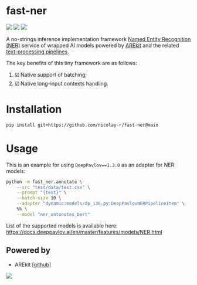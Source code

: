 # fast-ner 
![](https://img.shields.io/badge/Python-3.9-brightgreen.svg)
![](https://img.shields.io/badge/AREkit-0.25.0-orange.svg)
[![](https://colab.research.google.com/assets/colab-badge.svg)](https://colab.research.google.com/github/nicolay-r/ner-service/blob/main/NER_annotation_service.ipynb)

A no-strings inference implementation framework [Named Entity Recognition (NER)](https://en.wikipedia.org/wiki/Named-entity_recognition) service of wrapped AI models powered by 
[AREkit](https://github.com/nicolay-r/AREkit) and the related [text-processing pipelines](https://github.com/nicolay-r/AREkit/wiki/Pipelines:-Text-Processing).

The key benefits of this tiny framework are as follows:
1. ☑️ Native support of batching;
2. ☑️ Native long-input contexts handling.

# Installation

```bash
pip install git+https://github.com/nicolay-r/fast-ner@main
```

# Usage

This is an example for using `DeepPavlov==1.3.0` as an adapter for NER models:

```bash
python -m fast_ner.annotate \
    --src "test/data/test.csv" \
    --prompt "{text}" \
    --batch-size 10 \
    --adapter "dynamic:models/dp_130.py:DeepPavlovNERPipelineItem" \
    %% \
    --model "ner_ontonotes_bert"
```

List of the supported models is available here: https://docs.deeppavlov.ai/en/master/features/models/NER.html

## Powered by

* AREkit [[github]](https://github.com/nicolay-r/AREkit)

<p float="left">
<a href="https://github.com/nicolay-r/AREkit"><img src="https://github.com/nicolay-r/ARElight/assets/14871187/01232f7a-970f-416c-b7a4-1cda48506afe"/></a>
</p>
